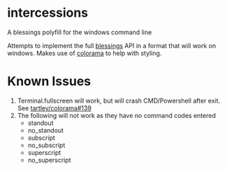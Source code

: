 # intercessions
A blessings polyfill for the windows command line

Attempts to implement the full [blessings](https://pypi.python.org/pypi/blessings/) API in a format that will work on windows. Makes use of [colorama](https://pypi.python.org/pypi/colorama) to help with styling.

# Known Issues
1. Terminal.fullscreen will work, but will crash CMD/Powershell after exit. See [tartley/colorama#139](https://github.com/tartley/colorama/pull/139#issuecomment-340211264)
2. The following will not work as they have no command codes entered
   * standout
   * no_standout
   * subscript
   * no_subscript
   * superscript
   * no_superscript
